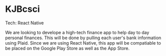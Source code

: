 # KJBcsci

Tech: React Native

We are looking to develope a high-tech finance app to help day to day personal finances. This will be done by pulling each user's bank information using Plaid. Since we are using React Native, this app will be compatiable to be placed on the Google Play Store as well as the App Store.
